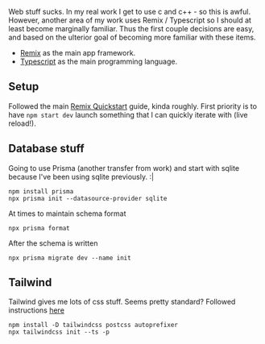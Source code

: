 Web stuff sucks.
In my real work I get to use c and c++ - so this is awful.
However, another area of my work uses Remix / Typescript so I should at least become marginally familiar.
Thus the first couple decisions are easy, and based on the ulterior goal of becoming more familiar with these items.

- [Remix](https://remix.run/) as the main app framework.
- [Typescript](https://www.typescriptlang.org/) as the main programming language.


## Setup
Followed the main [Remix Quickstart](https://remix.run/docs/en/main/start/quickstart) guide, kinda roughly.
First priority is to have `npm start dev` launch something that I can quickly iterate with (live reload!).

## Database stuff
Going to use Prisma (another transfer from work) and start with sqlite because I've been using sqlite previously. :|

```
npm install prisma
npx prisma init --datasource-provider sqlite
```

At times to maintain schema format
```
npx prisma format
```

After the schema is written

```
npx prisma migrate dev --name init
```

## Tailwind
Tailwind gives me lots of css stuff.
Seems pretty standard?
Followed instructions [here](https://tailwindcss.com/docs/guides/remix)

```
npm install -D tailwindcss postcss autoprefixer
npx tailwindcss init --ts -p
```

